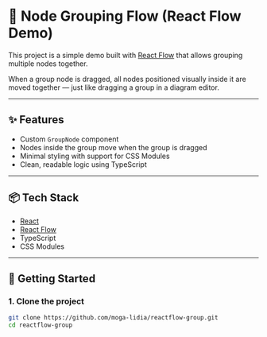 # 🧩 Node Grouping Flow (React Flow Demo)

This project is a simple demo built with [React Flow](https://reactflow.dev/) that allows grouping multiple nodes together.

When a group node is dragged, all nodes positioned visually inside it are moved together — just like dragging a group in a diagram editor.

---

## ✨ Features

- Custom `GroupNode` component
- Nodes inside the group move when the group is dragged
- Minimal styling with support for CSS Modules
- Clean, readable logic using TypeScript

---

## 📦 Tech Stack

- [React](https://reactjs.org/)
- [React Flow](https://reactflow.dev/)
- TypeScript
- CSS Modules

---

## 🚀 Getting Started

### 1. Clone the project

```bash
git clone https://github.com/moga-lidia/reactflow-group.git
cd reactflow-group
```
